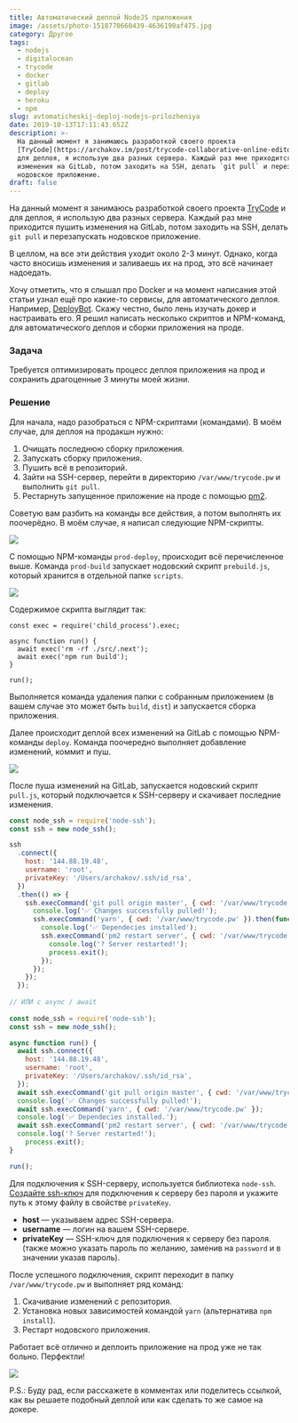 ```yaml
---
title: Автоматический деплой NodeJS приложения
image: /assets/photo-1518770660439-4636190af475.jpg
category: Другое
tags:
  - nodejs
  - digitalocean
  - trycode
  - docker
  - gitlab
  - deploy
  - heroku
  - npm
slug: avtomaticheskij-deploj-nodejs-prilozheniya
date: 2019-10-13T17:11:43.652Z
description: >-
  На данный момент я занимаюсь разработкой своего проекта
  [TryCode](https://archakov.im/post/trycode-collaborative-online-editor.html) и
  для деплоя, я использую два разных сервера. Каждый раз мне приходится пушить
  изменения на GitLab, потом заходить на SSH, делать `git pull` и перезапускать
  нодовское приложение.
draft: false
---
```

На данный момент я занимаюсь разработкой своего проекта [TryCode](https://archakov.im/post/trycode-collaborative-online-editor.html) и для деплоя, я использую два разных сервера. Каждый раз мне приходится пушить изменения на GitLab, потом заходить на SSH, делать `git pull` и перезапускать нодовское приложение.

В целлом, на все эти действия уходит около 2-3 минут. Однако, когда часто вносишь изменения и заливаешь их на прод, это всё начинает надоедать. 

Хочу отметить, что я слышал про Docker и на момент написания этой статьи узнал ещё про какие-то сервисы, для автоматического деплоя. Например, [DeployBot](deploybot.com). Скажу честно, было лень изучать докер и настраивать его. Я решил написать несколько скриптов и NPM-команд, для автоматического деплоя и сборки приложения на проде.

### Задача
Требуется оптимизировать процесс деплоя приложения на прод и сохранить драгоценные 3 минуты моей жизни.

### Решение
Для начала, надо разобраться с NPM-скриптами (командами). В моём случае, для деплоя на продакшн нужно:
1. Очищать последнюю сборку приложения.
2. Запускать сборку приложения.
3. Пушить всё в репозиторий.
4. Зайти на SSH-сервер, перейти в директорию `/var/www/trycode.pw` и выполнить `git pull`.
5. Рестарнуть запущенное приложение на проде с помощью [pm2](https://pm2.io/runtime).

Советую вам разбить на команды все действия, а потом выполнять их поочерёдно. В моём случае, я написал следующие NPM-скрипты.

![](https://archakov.im/storage/posts/January2019/ca70d585ac.png.png)

С помощью NPM-команды `prod-deploy`, происходит всё перечисленное выше. Команда `prod-build` запускает нодовский скрипт `prebuild.js`, который хранится в отдельной папке `scripts`.

![](https://archakov.im/storage/posts/January2019/083cbd88e8.png.png)

Содержимое скрипта выглядит так:

```js[4-5]
const exec = require('child_process').exec;

async function run() {
  await exec('rm -rf ./src/.next');
  await exec('npm run build');
}

run();
```

Выполняется команда удаления папки с собранным приложением (в вашем случае это может быть `build`, `dist`) и запускается сборка приложения.

Далее происходит деплой всех изменений на GitLab с помощью NPM-команды `deploy`. Команда поочередно выполняет добавление изменений, коммит и пуш.

![](https://archakov.im/storage/posts/January2019/38398015ee.png.png)

После пуша изменений на GitLab, запускается нодовский скрипт `pull.js`, который подключается к SSH-серверу и скачивает последние изменения.

```js
const node_ssh = require('node-ssh');
const ssh = new node_ssh();

ssh
  .connect({
    host: '144.88.19.48',
    username: 'root',
    privateKey: '/Users/archakov/.ssh/id_rsa',
  })
  .then(() => {
    ssh.execCommand('git pull origin master', { cwd: '/var/www/trycode.pw' }).then(function() {
      console.log('✅ Changes successfully pulled!');
      ssh.execCommand('yarn', { cwd: '/var/www/trycode.pw' }).then(function() {
        console.log('✅ Dependecies installed');
        ssh.execCommand('pm2 restart server', { cwd: '/var/www/trycode.pw' }).then(function() {
          console.log('? Server restarted!');
          process.exit();
        });
      });
    });
  });
	
// ИЛИ с async / await
	
const node_ssh = require('node-ssh');
const ssh = new node_ssh();

async function run() {
  await ssh.connect({
    host: '144.88.19.48',
    username: 'root',
    privateKey: '/Users/archakov/.ssh/id_rsa',
  });
  await ssh.execCommand('git pull origin master', { cwd: '/var/www/trycode.pw' });
  console.log('✅ Changes successfully pulled!');
  await ssh.execCommand('yarn', { cwd: '/var/www/trycode.pw' });
  console.log('✅ Dependecies installed.');
  await ssh.execCommand('pm2 restart server', { cwd: '/var/www/trycode.pw' });
  console.log('? Server restarted!');
	process.exit();
}

run();
```

Для подключения к SSH-серверу, используется библиотека `node-ssh`. [Создайте ssh-ключ](https://www.google.com/search?q=создать+ssh+ключ) для подключения к серверу без пароля и укажите путь к этому файлу в свойстве `privateKey`.

* **host** — указываем адрес SSH-сервера.
* **username** — логин на вашем SSH-сервере.
* **privateKey** — SSH-ключ для подключения к серверу без пароля. (также можно указать пароль по желанию, заменив на `password` и в значении указав пароль).

После успешного подключения, скрипт переходит в папку `/var/www/trycode.pw` и выполняет ряд команд:
1. Скачивание изменений с репозитория.
2. Установка новых зависимостей командой `yarn` (альтернатива `npm install`).
3. Рестарт нодовского приложения.

Работает всё отлично и деплоить приложение на прод уже не так больно. Перфектли!

![](https://archakov.im/storage/posts/January2019/306b8313e1.png.png)

P.S.: Буду рад, если расскажете в комментах или поделитесь ссылкой, как вы решаете подобный деплой или как сделать то же самое на докере.
